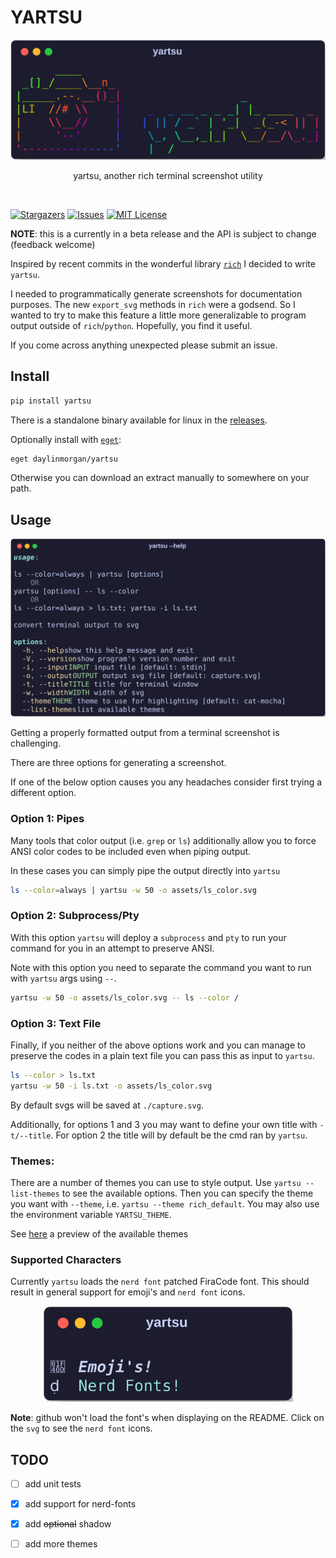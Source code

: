 # YARTSU


<div id="top"></div>

<!-- PROJECT LOGO -->
<div align="center">
  <a href="https://github.com/daylinmorgan/yartsu">
    <img src="https://raw.githubusercontent.com/daylinmorgan/yartsu/main/assets/logo.svg" alt="Logo" width=600 >
  </a>
  <p align="center">
    yartsu, another rich terminal screenshot utility
  </p>
</div>
<br />

<!-- PROJECT SHIELDS -->
[![Stargazers][stars-shield]][stars-url]
[![Issues][issues-shield]][issues-url]
[![MIT License][license-shield]][license-url]



**NOTE**: this is a currently in a beta release and the API is subject to change (feedback welcome)

Inspired by recent commits in the wonderful library [`rich`](https://github.com/Textualize/rich) I decided to write ` yartsu`.

I needed to programmatically generate screenshots for documentation purposes. The new `export_svg` methods in `rich` were a godsend.
So I wanted to try to make this feature a little more generalizable to program output outside of `rich`/`python`.
Hopefully, you find it useful.

If you come across anything unexpected please submit an issue.

## Install

```bash
pip install yartsu
```

There is a standalone binary available for linux in the [releases](https://github.com/daylinmorgan/yartsu/releases).

Optionally install with [`eget`](https://github.com/zyedidia/eget):

```bash
eget daylinmorgan/yartsu
```

Otherwise you can download an extract manually to somewhere on your path.

## Usage

<div align="center"><img src="https://raw.githubusercontent.com/daylinmorgan/yartsu/main/assets/yartsu.svg" alt="Logo" width=600 ></div>

Getting a properly formatted output from a terminal screenshot is challenging.

There are three options for generating a screenshot.

If one of the below option causes you any headaches consider first trying a different option.

### Option 1: Pipes

Many tools that color output (i.e. `grep` or `ls`) additionally allow
you to force ANSI color codes to be included even when piping output.

In these cases you can simply pipe the output directly into `yartsu`

```bash
ls --color=always | yartsu -w 50 -o assets/ls_color.svg
```

### Option 2: Subprocess/Pty

With this option `yartsu` will deploy a `subprocess` and `pty`
to run your command for you in an attempt to preserve ANSI.

Note with this option you need to separate
the command you want to run with `yartsu` args using `--`.

```bash
yartsu -w 50 -o assets/ls_color.svg -- ls --color /
```

### Option 3: Text File

Finally, if you neither of the above options work and you can
manage to preserve the codes in a plain text file you can pass this as input to `yartsu`.

```bash
ls --color > ls.txt
yartsu -w 50 -i ls.txt -o assets/ls_color.svg
```

By default svgs will be saved at `./capture.svg`.

Additionally, for options 1 and 3 you may want to define your own title with `-t/--title`.
For option 2 the title will by default be the cmd ran by `yartsu`.

### Themes:

There are a number of themes you can use to style output.
Use `yartsu --list-themes` to see the available options.
Then you can specify the theme you want with `--theme`, i.e. `yartsu --theme rich_default`.
You may also use the environment variable `YARTSU_THEME`.

See [here](https://github.com/daylinmorgan/yartsu/blob/main/docs/themes.md) a preview of the available themes

### Supported Characters

Currently `yartsu` loads the `nerd font` patched FiraCode font.
This should result in general support for emoji's and `nerd font` icons.

<div align="center"><img src="https://raw.githubusercontent.com/daylinmorgan/yartsu/main/assets/demo.svg" alt="Logo" width=400 ></div>

**Note**: github won't load the font's when displaying on the README. Click on the `svg` to see the `nerd font` icons.


## TODO

- [ ] add unit tests
- [x] add support for nerd-fonts
- [x] add ~~optional~~ shadow
- [ ] add more themes


<!-- MARKDOWN LINKS & IMAGES -->
[contributors-shield]: https://img.shields.io/github/contributors/daylinmorgan/yartsu.svg?style=flat
[contributors-url]: https://github.com/daylinmorgan/yartsu/graphs/contributors
[forks-shield]: https://img.shields.io/github/forks/daylinmorgan/yartsu.svg?style=flat
[forks-url]: https://github.com/daylinmorgan/yartsu/network/members
[stars-shield]: https://img.shields.io/github/stars/daylinmorgan/yartsu.svg?style=flat
[stars-url]: https://github.com/daylinmorgan/yartsu/stargazers
[issues-shield]: https://img.shields.io/github/issues/daylinmorgan/yartsu.svg?style=flat
[issues-url]: https://github.com/daylinmorgan/yartsu/issues
[license-shield]: https://img.shields.io/github/license/daylinmorgan/yartsu.svg?style=flat
[license-url]: https://github.com/daylinmorgan/yartsu/blob/main/LICENSE.txt
